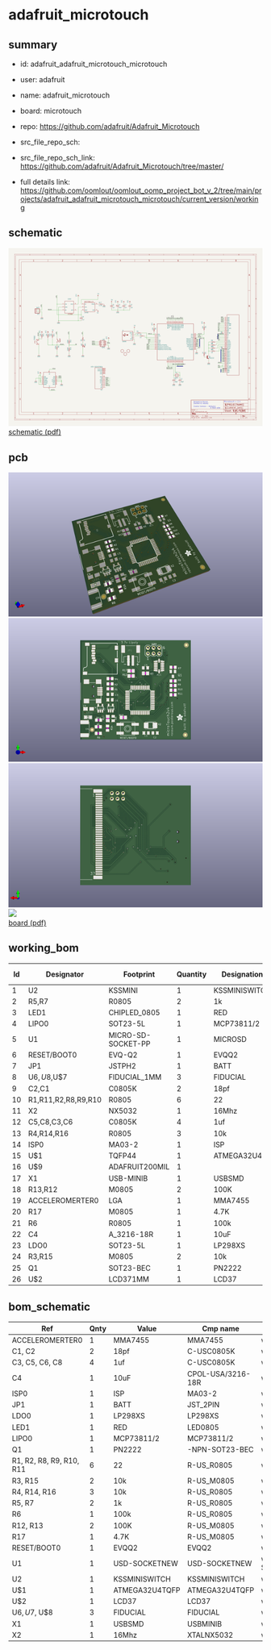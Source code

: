 # adafruit_microtouch
 
## summary 
* id: adafruit_adafruit_microtouch_microtouch
* user: adafruit
* name: adafruit_microtouch
* board: microtouch
* repo: https://github.com/adafruit/Adafruit_Microtouch



* src_file_repo_sch: 
* src_file_repo_sch_link: https://github.com/adafruit/Adafruit_Microtouch/tree/master/
* full details link: https://github.com/oomlout/oomlout_oomp_project_bot_v_2/tree/main/projects/adafruit_adafruit_microtouch_microtouch/current_version/working  

## schematic  
![](working_schematic_600.png)  
[schematic (pdf)](working_schematic.pdf) 






















## pcb  
![](working_3d_600.png) 
![](working_3d_front_600.png)  
![](working_3d_back_600.png)  
![](working_600.png)  
[board (pdf)](working.pdf)  

## working_bom
| Id | Designator | Footprint | Quantity | Designation | Supplier and ref |  | None | 
| --- | --- | --- | --- | --- | --- | --- | --- | 
| 1 | U2 | KSSMINI | 1 | KSSMINISWITCH |  |  | [''] | 
| 2 | R5,R7 | R0805 | 2 | 1k |  |  | [''] | 
| 3 | LED1 | CHIPLED_0805 | 1 | RED |  |  | [''] | 
| 4 | LIPO0 | SOT23-5L | 1 | MCP73811/2 |  |  | [''] | 
| 5 | U1 | MICRO-SD-SOCKET-PP | 1 | MICROSD |  |  | [''] | 
| 6 | RESET/BOOT0 | EVQ-Q2 | 1 | EVQQ2 |  |  | [''] | 
| 7 | JP1 | JSTPH2 | 1 | BATT |  |  | [''] | 
| 8 | U$6,U$8,U$7 | FIDUCIAL_1MM | 3 | FIDUCIAL |  |  | [''] | 
| 9 | C2,C1 | C0805K | 2 | 18pf |  |  | [''] | 
| 10 | R1,R11,R2,R8,R9,R10 | R0805 | 6 | 22 |  |  | [''] | 
| 11 | X2 | NX5032 | 1 | 16Mhz |  |  | [''] | 
| 12 | C5,C8,C3,C6 | C0805K | 4 | 1uf |  |  | [''] | 
| 13 | R4,R14,R16 | R0805 | 3 | 10k |  |  | [''] | 
| 14 | ISP0 | MA03-2 | 1 | ISP |  |  | [''] | 
| 15 | U$1 | TQFP44 | 1 | ATMEGA32U4 |  |  | [''] | 
| 16 | U$9 | ADAFRUIT200MIL | 1 |  |  |  | [''] | 
| 17 | X1 | USB-MINIB | 1 | USBSMD |  |  | [''] | 
| 18 | R13,R12 | M0805 | 2 | 100K |  |  | [''] | 
| 19 | ACCELEROMERTER0 | LGA | 1 | MMA7455 |  |  | [''] | 
| 20 | R17 | M0805 | 1 | 4.7K |  |  | [''] | 
| 21 | R6 | R0805 | 1 | 100k |  |  | [''] | 
| 22 | C4 | A_3216-18R | 1 | 10uF |  |  | [''] | 
| 23 | LDO0 | SOT23-5L | 1 | LP298XS |  |  | [''] | 
| 24 | R3,R15 | M0805 | 2 | 10k |  |  | [''] | 
| 25 | Q1 | SOT23-BEC | 1 | PN2222 |  |  | [''] | 
| 26 | U$2 | LCD371MM | 1 | LCD37 |  |  | [''] | 


## bom_schematic
| Ref | Qnty | Value | Cmp name | Footprint | Description | Vendor | DNP | 
| --- | --- | --- | --- | --- | --- | --- | --- | 
| ACCELEROMERTER0 | 1 | MMA7455 | MMA7455 | working:LGA |  |  |  | 
| C1, C2 | 2 | 18pf | C-USC0805K | working:C0805K |  |  |  | 
| C3, C5, C6, C8 | 4 | 1uf | C-USC0805K | working:C0805K |  |  |  | 
| C4 | 1 | 10uF | CPOL-USA/3216-18R | working:A_3216-18R |  |  |  | 
| ISP0 | 1 | ISP | MA03-2 | working:MA03-2 |  |  |  | 
| JP1 | 1 | BATT | JST_2PIN | working:JSTPH2 |  |  |  | 
| LDO0 | 1 | LP298XS | LP298XS | working:SOT23-5L |  |  |  | 
| LED1 | 1 | RED | LED0805 | working:CHIPLED_0805 |  |  |  | 
| LIPO0 | 1 | MCP73811/2 | MCP73811/2 | working:SOT23-5L |  |  |  | 
| Q1 | 1 | PN2222 | -NPN-SOT23-BEC | working:SOT23-BEC |  |  |  | 
| R1, R2, R8, R9, R10, R11 | 6 | 22 | R-US_R0805 | working:R0805 |  |  |  | 
| R3, R15 | 2 | 10k | R-US_M0805 | working:M0805 |  |  |  | 
| R4, R14, R16 | 3 | 10k | R-US_R0805 | working:R0805 |  |  |  | 
| R5, R7 | 2 | 1k | R-US_R0805 | working:R0805 |  |  |  | 
| R6 | 1 | 100k | R-US_R0805 | working:R0805 |  |  |  | 
| R12, R13 | 2 | 100K | R-US_M0805 | working:M0805 |  |  |  | 
| R17 | 1 | 4.7K | R-US_M0805 | working:M0805 |  |  |  | 
| RESET/BOOT0 | 1 | EVQQ2 | EVQQ2 | working:EVQ-Q2 |  |  |  | 
| U1 | 1 | USD-SOCKETNEW | USD-SOCKETNEW | working:MICRO-SD-SOCKET-PP |  |  |  | 
| U2 | 1 | KSSMINISWITCH | KSSMINISWITCH | working:KSSMINI |  |  |  | 
| U$1 | 1 | ATMEGA32U4TQFP | ATMEGA32U4TQFP | working:TQFP44 |  |  |  | 
| U$2 | 1 | LCD37 | LCD37 | working:LCD371MM |  |  |  | 
| U$6, U$7, U$8 | 3 | FIDUCIAL | FIDUCIAL | working:FIDUCIAL_1MM |  |  |  | 
| X1 | 1 | USBSMD | USBMINIB | working:USB-MINIB |  |  |  | 
| X2 | 1 | 16Mhz | XTALNX5032 | working:NX5032 |  |  |  | 



